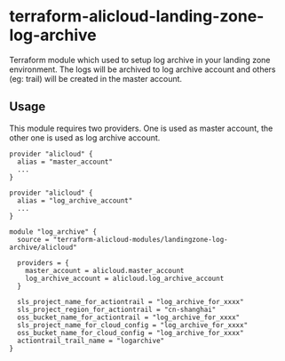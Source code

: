 # terraform-alicloud-landing-zone-log-archive

Terraform module which used to setup log archive in your landing zone environment.
The logs will be archived to log archive account and others (eg: trail) will be created in the master account.

## Usage

This module requires two providers. One is used as master account, the other one is used as log archive account.

```
provider "alicloud" {
  alias = "master_account"
  ...
}

provider "alicloud" {
  alias = "log_archive_account"
  ...
}

module "log_archive" {
  source = "terraform-alicloud-modules/landingzone-log-archive/alicloud"

  providers = {
    master_account = alicloud.master_account
    log_archive_account = alicloud.log_archive_account
  }

  sls_project_name_for_actiontrail = "log_archive_for_xxxx"
  sls_project_region_for_actiontrail = "cn-shanghai"
  oss_bucket_name_for_actiontrail = "log_archive_for_xxxx"
  sls_project_name_for_cloud_config = "log_archive_for_xxxx"
  oss_bucket_name_for_cloud_config = "log_archive_for_xxxx"
  actiontrail_trail_name = "logarchive"
}
```